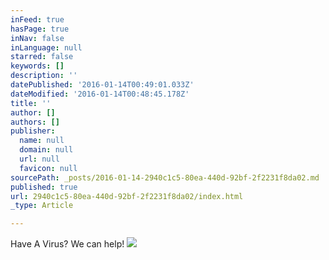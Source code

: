 ```yaml
---
inFeed: true
hasPage: true
inNav: false
inLanguage: null
starred: false
keywords: []
description: ''
datePublished: '2016-01-14T00:49:01.033Z'
dateModified: '2016-01-14T00:48:45.178Z'
title: ''
author: []
authors: []
publisher:
  name: null
  domain: null
  url: null
  favicon: null
sourcePath: _posts/2016-01-14-2940c1c5-80ea-440d-92bf-2f2231f8da02.md
published: true
url: 2940c1c5-80ea-440d-92bf-2f2231f8da02/index.html
_type: Article

---
```

Have A Virus? We can help!
![](https://the-grid-user-content.s3-us-west-2.amazonaws.com/f81328d5-e240-465f-bbe8-7429ef50914e.jpg)
